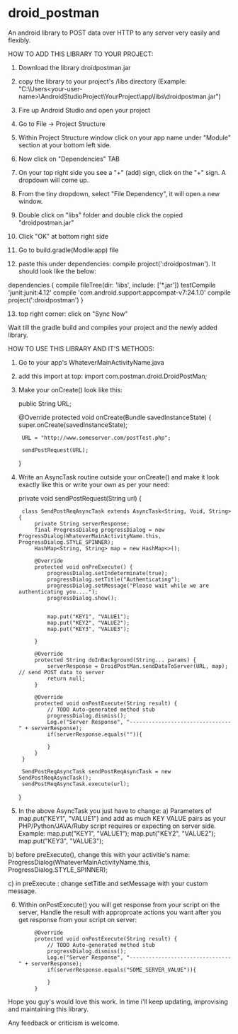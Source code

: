 # droid_postman
An android library to POST data over HTTP to any server very easily and flexibly.

HOW TO ADD THIS LIBRARY TO YOUR PROJECT:

1) Download the library droidpostman.jar

2) copy the library to your project's /libs directory (Example: "C:\Users\<your-user-name>\AndroidStudioProject\YourProject\app\libs\droidpostman.jar")

3) Fire up Android Studio and open your project

4) Go to File -> Project Structure

5) Within Project Structure window click on your app name under "Module" section at your bottom left side.

6) Now click on "Dependencies" TAB

7) On your top right side you see a "+" (add) sign, click on the "+" sign. A dropdown will come up.

8) From the tiny dropdown, select "File Dependency", it will open a new window.

9) Double click on "libs" folder and double click the copied "droidpostman.jar"

10) Click "OK" at bottom right side

11) Go to build.gradle(Modile:app) file

12) paste this under dependencies: compile project(':droidpostman'). It should look like the below:

dependencies {
    compile fileTree(dir: 'libs', include: ['*.jar'])
    testCompile 'junit:junit:4.12'
    compile 'com.android.support:appcompat-v7:24.1.0'
    compile project(':droidpostman')
}

13) top right corner: click on "Sync Now" 

Wait till the gradle build and compiles your project and the newly added library.



HOW TO USE THIS LIBRARY AND IT'S METHODS:

1) Go to your app's WhateverMainActivityName.java

2) add this import at top: import com.postman.droid.DroidPostMan;

3) Make your onCreate() look like this: 

    public String URL;

    @Override
    protected void onCreate(Bundle savedInstanceState) {
        super.onCreate(savedInstanceState);

        URL = "http://www.someserver.com/postTest.php";

        sendPostRequest(URL);
    }
    
4) Write an AsyncTask routine outside your onCreate() and make it look exactly like this or write your own as per your need:


    private void sendPostRequest(String url) {

        class SendPostReqAsyncTask extends AsyncTask<String, Void, String> {
            private String serverResponse;
            final ProgressDialog progressDialog = new ProgressDialog(WhateverMainActivityName.this, ProgressDialog.STYLE_SPINNER);
            HashMap<String, String> map = new HashMap<>();

            @Override
            protected void onPreExecute() {
                progressDialog.setIndeterminate(true);
                progressDialog.setTitle("Authenticating");
                progressDialog.setMessage("Please wait while we are authenticating you....");
                progressDialog.show();


                map.put("KEY1", "VALUE1");
                map.put("KEY2", "VALUE2");
                map.put("KEY3", "VALUE3");

            }

            @Override
            protected String doInBackground(String... params) {
                serverResponse = DroidPostMan.sendDataToServer(URL, map); // send POST data to server
                return null;
            }

            @Override
            protected void onPostExecute(String result) {
                // TODO Auto-generated method stub
                progressDialog.dismiss();
                Log.e("Server Response", "--------------------------------" + serverResponse);
                if(serverResponse.equals("")){

                }
            }
        }

        SendPostReqAsyncTask sendPostReqAsyncTask = new SendPostReqAsyncTask();
        sendPostReqAsyncTask.execute(url);
    }


5) In the above AsyncTask you just have to change: 
  a) Parameters of map.put("KEY1", "VALUE1") and add as much KEY VALUE pairs as your PHP/Python/JAVA/Ruby script requires or expecting on server side. Example: 
                  map.put("KEY1", "VALUE1");
                  map.put("KEY2", "VALUE2");
                  map.put("KEY3", "VALUE3");
  
  b) before preExecute(), change this with your activitie's name: 
      ProgressDialog(WhateverMainActivityName.this, ProgressDialog.STYLE_SPINNER);
      
  c) in preExecute : change setTitle and setMessage with your custom message.
  

6) Within onPostExecute() you will get response from your script on the server, Handle the result with approproate actions you want after you get response from your script on server:

            @Override
            protected void onPostExecute(String result) {
                // TODO Auto-generated method stub
                progressDialog.dismiss();
                Log.e("Server Response", "--------------------------------" + serverResponse);
                if(serverResponse.equals("SOME_SERVER_VALUE")){

                }
            }
  
  
  
  
  Hope you guy's would love this work. In time i'll keep updating, improvising and maintaining this library.
  
  Any feedback or criticism is welcome.
